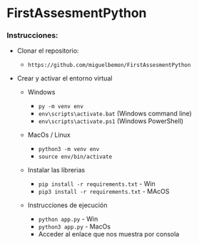# FirstAssesmentPython 

### Instrucciones:

- Clonar el repositorio:
  - ```https://github.com/miguelbemon/FirstAssesmentPython ```

- Crear y activar el entorno virtual

  - Windows
    - ```py -m venv env```
    - ```env\scripts\activate.bat``` (Windows command line)
    - ```env\scripts\activate.ps1``` (Windows PowerShell)

  - MacOs / Linux
    - ```python3 -m venv env```
    - ```source env/bin/activate```

  - Instalar las librerias
    - ```pip install -r requirements.txt``` - Win
    - ```pip3 install -r requirements.txt``` - MAcOS

  - Instrucciones de ejecución

    - ```python app.py``` - Win
    - ```python3 app.py``` - MacOs
    - Acceder al enlace que nos muestra por consola



